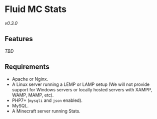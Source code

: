 # Fluid MC Stats

*v0.3.0*

## Features

*TBD*

## Requirements

- Apache or Nginx.
- A Linux server running a LEMP or LAMP setup (We will not provide support for Windows servers or locally hosted servers with XAMPP, WAMP, MAMP, etc).
- PHP7+ (`mysqli` and `json` enabled).
- MySQL.
- A Minecraft server running Stats.
